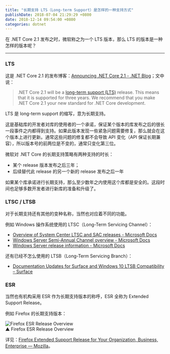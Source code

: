 ```yaml
---
title: "长期支持 LTS（Long-term Support）是怎样的一种支持方式"
publishDate: 2018-07-04 21:29:29 +0800
date: 2018-12-14 09:54:00 +0800
categories: dotnet
---
```


在 .NET Core 2.1 发布之时，微软称之为一个 LTS 版本，那么 LTS 的版本是一种怎样的版本呢？

---

<div id="toc"></div>

### LTS

这是 .NET Core 2.1 的发布博客：[Announcing .NET Core 2.1 - .NET Blog](https://blogs.msdn.microsoft.com/dotnet/2018/05/30/announcing-net-core-2-1/)；文中说：

> .NET Core 2.1 will be a [long-term support (LTS)](https://github.com/dotnet/core/blob/master/microsoft-support.md) release. This means that it is supported for three years. We recommend that you make .NET Core 2.1 your new standard for .NET Core development.

LTS 是 long-term support 的缩写，意为长期支持。

这是基础库的开发者对库的使用者的一个承诺，保证某个版本的库发布之后的很长一段事件之内都得到支持。如果此版本发现一些紧急问题需要修复，那么就会在这个版本上进行更新。通常这些问题的修复都不会导致 API 变化（API 保证长期兼容），所以版本号的前两位是不变的，通常只变化第三位。

微软对 .NET Core 的长期支持策略有两种支持的时长：

- 某个 release 版本发布之后三年；
- 后续替代此 release 的另一个新的 release 发布之后一年

如果某个库承诺进行长期支持，那么至少数年之内使用这个库都是安全的。这段时间也足够多数开发者进行新库的准备和升级了。

### LTSC / LTSB

对于长期支持还有其他的变种名称，当然也对应着不同的功能。

例如 Windows 操作系统使用的 LTSC（Long-Term Servicing Channel）：

- [Overview of System Center LTSC and SAC releases - Microsoft Docs](https://docs.microsoft.com/en-us/system-center/ltsc-and-sac-overview#long-term-servicing-channel-ltsc?wt.mc_id=MVP)
- [Windows Server Semi-Annual Channel overview - Microsoft Docs](https://docs.microsoft.com/en-us/windows-server/get-started/semi-annual-channel-overview#long-term-servicing-channel-ltsc?wt.mc_id=MVP)
- [Windows Server release information - Microsoft Docs](https://docs.microsoft.com/en-us/windows-server/get-started/windows-server-release-info?wt.mc_id=MVP)

还有已经不怎么使用的 LTSB（Long-Term Servicing Branch）：

- [Documentation Updates for Surface and Windows 10 LTSB Compatibility – Surface](https://blogs.technet.microsoft.com/surface/2017/04/11/documentation-updates-for-surface-and-windows-10-ltsb-compatibility/)

### ESR

当然也有机构采用 ESR 作为长期支持版本的称呼，ESR 全称为 Extended Support Release。

例如 Firefox 的长期支持版本：

![Firefox ESR Release Overview](https://www.mozilla.org/media/img/firefox/organizations/release-overview.d8ca18efe06f.png)  
▲ Firefox ESR Release Overview

详见：[Firefox Extended Support Release for Your Organization, Business, Enterprise — Mozilla](https://www.mozilla.org/en-US/firefox/organizations/)。
